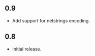 0.9
-----------------------------------------------------------------------------
- Add support for netstrings encoding.

0.8
-----------------------------------------------------------------------------
- Initial release.
